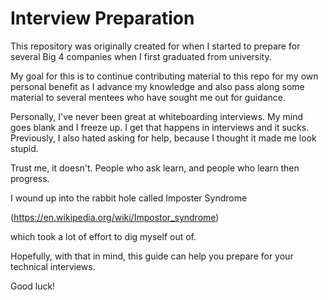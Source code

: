 # Interview Preparation

This repository was originally created for when I started to prepare for several Big 4 companies when I first graduated from university.

My goal for this is to continue contributing material to this repo for my own personal benefit as I advance my knowledge and also pass along some material to several mentees who have sought me out for guidance.

Personally, I've never been great at whiteboarding interviews. My mind goes blank and I freeze up. I get that happens in interviews and it sucks. Previously, I also hated asking for help, because I thought it made me look stupid.

Trust me, it doesn't. People who ask learn, and people who learn then progress.

I wound up into the rabbit hole called Imposter Syndrome

(https://en.wikipedia.org/wiki/Impostor_syndrome)

which took a lot of effort to dig myself out of.

Hopefully, with that in mind, this guide can help you prepare for your technical interviews.

Good luck!